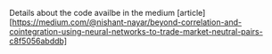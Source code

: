 Details about the code availbe in the medium [article] [https://medium.com/@nishant-nayar/beyond-correlation-and-cointegration-using-neural-networks-to-trade-market-neutral-pairs-c8f5056abddb]
